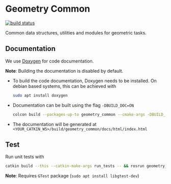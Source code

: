 # Geometry Common

[![build status](https://git.locomotec.com:444/kelo/common/geometry_common/badges/master/build.svg)](https://git.locomotec.com:444/kelo/common/geometry_common/commits/master)

Common data structures, utilities and modules for geometric tasks.

## Documentation

We use [Doxygen](https://www.doxygen.nl/index.html) for code documentation.

**Note**: Building the documentation is disabled by default.

- To build the code documentation, Doxygen needs to be installed. On debian based
  systems, this can be achieved with
  ```bash
  sudo apt install doxygen
  ```

- Documentation can be built using the flag `-DBUILD_DOC=ON`
  ```bash
  colcon build --packages-up-to geometry_common --cmake-args -DBUILD_DOC=ON
  ```

- The documentation will be generated at
  `<YOUR_CATKIN_WS>/build/geometry_common/docs/html/index.html`

## Test

Run unit tests with

```bash
catkin build --this --catkin-make-args run_tests -- && rosrun geometry_common geometry_common_test
```

**Note**: Requires `GTest` package (`sudo apt install libgtest-dev`)
